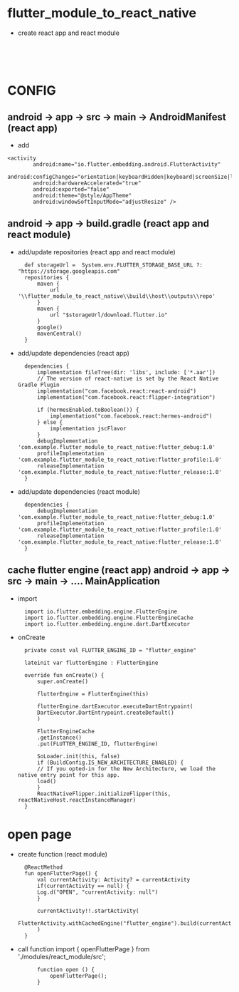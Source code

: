# flutter_module_to_react_native
- create react app and react module
<br/>
<br/>
<br/>

# CONFIG

## android -> app -> src -> main -> AndroidManifest (react app)
   - add

    <activity
            android:name="io.flutter.embedding.android.FlutterActivity"
            android:configChanges="orientation|keyboardHidden|keyboard|screenSize|locale|layoutDirection|fontScale|screenLayout|density|uiMode"
            android:hardwareAccelerated="true"
            android:exported="false"
            android:theme="@style/AppTheme"
            android:windowSoftInputMode="adjustResize" />

## android -> app -> build.gradle (react app and react module)
- add/update repositories (react app and react module)
  

        def storageUrl =  System.env.FLUTTER_STORAGE_BASE_URL ?: "https://storage.googleapis.com"
        repositories { 
            maven {
                url '\\flutter_module_to_react_native\\build\\host\\outputs\\repo'
            }
            maven {
                url "$storageUrl/download.flutter.io"
            }
            google()
            mavenCentral()
        }


- add/update dependencies (react app)

        dependencies {
            implementation fileTree(dir: 'libs', include: ['*.aar'])
            // The version of react-native is set by the React Native Gradle Plugin
            implementation("com.facebook.react:react-android")
            implementation("com.facebook.react:flipper-integration")

            if (hermesEnabled.toBoolean()) {
                implementation("com.facebook.react:hermes-android")
            } else {
                implementation jscFlavor
            }
            debugImplementation 'com.example.flutter_module_to_react_native:flutter_debug:1.0'
            profileImplementation 'com.example.flutter_module_to_react_native:flutter_profile:1.0'
            releaseImplementation 'com.example.flutter_module_to_react_native:flutter_release:1.0'
        }

- add/update dependencies (react module)

        dependencies {
            debugImplementation 'com.example.flutter_module_to_react_native:flutter_debug:1.0'
            profileImplementation 'com.example.flutter_module_to_react_native:flutter_profile:1.0'
            releaseImplementation 'com.example.flutter_module_to_react_native:flutter_release:1.0'
        }

## cache flutter engine (react app) android -> app -> src -> main -> .... MainApplication
- import
    
        import io.flutter.embedding.engine.FlutterEngine
        import io.flutter.embedding.engine.FlutterEngineCache
        import io.flutter.embedding.engine.dart.DartExecutor

- onCreate
  
        private const val FLUTTER_ENGINE_ID = "flutter_engine"

        lateinit var flutterEngine : FlutterEngine
        
        override fun onCreate() {
            super.onCreate()

            flutterEngine = FlutterEngine(this)

            flutterEngine.dartExecutor.executeDartEntrypoint(
            DartExecutor.DartEntrypoint.createDefault()
            )

            FlutterEngineCache
            .getInstance()
            .put(FLUTTER_ENGINE_ID, flutterEngine)

            SoLoader.init(this, false)
            if (BuildConfig.IS_NEW_ARCHITECTURE_ENABLED) {
            // If you opted-in for the New Architecture, we load the native entry point for this app.
            load()
            }
            ReactNativeFlipper.initializeFlipper(this, reactNativeHost.reactInstanceManager)
        }

# open page
- create function (react module)

        @ReactMethod
        fun openFlutterPage() {
            val currentActivity: Activity? = currentActivity
            if(currentActivity == null) {
            Log.d("OPEN", "currentActivity: null")
            }

            currentActivity!!.startActivity(
                FlutterActivity.withCachedEngine("flutter_engine").build(currentActivity)
            )
        }
    
- call function
            import { openFlutterPage } from './modules/react_module/src';


            function open () {
                openFlutterPage();
            }